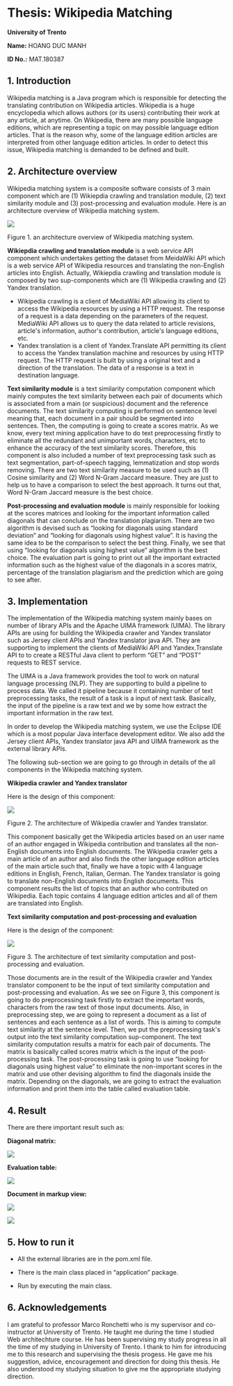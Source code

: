 # Thesis: Wikipedia Matching

**University of Trento**

**Name:** HOANG DUC MANH

**ID No.:** MAT.180387

## 1. Introduction

Wikipedia matching is a Java program which is responsible for detecting the translating contribution on Wikipedia articles. Wikipedia is a huge encyclopedia which allows authors (or its users) contributing their work at any article, at anytime. On Wikipedia, there are many possible language editions, which are representing a topic on may possible language edition articles. That is the reason why, some of the language edition articles are interpreted from other language edition articles. In order to detect this issue, Wikipedia matching is demanded  to be defined and built.

## 2. Architecture overview

Wikipedia matching system is a composite software consists of 3 main component which are (1) Wikiepdia crawling and translation module, (2) text similarity module and (3) post-processing and evaluation module. Here is an architecture overview of Wikipedia matching system.

![](pictures/1.png?raw=true)

Figure 1.  an architecture overview of Wikipedia matching system.

**Wikiepdia crawling and translation module** is a web service API component which undertakes getting the dataset from MeidaWiki API which is a web service API of Wikipedia resources and translating the non-English articles into English. Actually,  Wikiepdia crawling and translation module is composed by two sup-components which are (1) Wikipedia crawling and (2) Yandex translation.

* Wikipedia crawling is a client of MediaWiki API allowing its client to access the Wikipedia resources by using a HTTP request. The response of a request is a data depending on the parameters of the request. MediaWiki API allows us to query the data related to article revisions, article's information, author's contribution, article's language editions, etc.
* Yandex translation is a client of Yandex.Translate API permitting its client to access the Yandex translation machine and resources by using HTTP request. The HTTP request is built by using a original text and a direction of the translation. The data of a response is a text in destination language.

**Text similarity module** is a text similarity computation component which mainly computes the text similarity between each pair of documents which is associated from a main (or suspicious) document and the reference documents. The text similarity computing is performed on sentence level meaning that, each document in a pair should be segmented into sentences. Then, the computing is going to create a scores matrix. As we know, every text mining application have to do text preprocessing firstly to eliminate all the redundant and unimportant words, characters, etc to enhance the accuracy of the text similarity scores. Therefore, this component is also included a number of text preprocessing task such as text segmentation, part-of-speech tagging, lemmatization and stop words removing. There are two text similarity measure to be used such as (1) Cosine similarity and (2) Word N-Gram Jaccard measure. They are just to help us to have a comparison to select the best approach. It turns out that, Word N-Gram Jaccard measure is the best choice.

**Post-processing and evaluation module** is mainly responsible for looking at the scores matrices and looking for the important information called diagonals that can conclude on the translation plagiarism. There are two algorithm is devised such as “looking for diagonals using standard deviation” and “looking for diagonals using highest value”. It is having the same idea to be the comparison to select the best thing. Finally, we see that using “looking for diagonals using highest value” algorithm is the best choice. The evaluation part is going to print out all the important extracted information such as the highest value of the diagonals in a scores matrix, percentage of the translation plagiarism and the prediction which are going to see after.

## 3. Implementation

The implementation of the Wikipedia matching system mainly bases on number of library APIs and  the Apache UIMA framework (UIMA).
The library APIs are using for building the Wikipedia crawler and Yandex translator such as Jersey client APIs and Yandex translator java API. They are supporting to implement the clients of MediaWiki API and Yandex.Translate API to to create a RESTful Java client to perform “GET” and “POST” requests to REST service.

The UIMA is a Java framework provides the tool to work on natural language processing (NLP). They are supporting to build a pipeline to process data. We called it pipeline because it containing number of text preprocessing tasks, the result of a task is a input of next task. Basically, the input of the pipeline is a raw text and we by some how extract the important information in the raw text.

In order to develop the Wikipedia matching system, we use the Eclipse IDE which is a most popular Java interface development editor. We also add the Jersey client APIs, Yandex translator java API and UIMA framework as the external library APIs.

The following sub-section we are going to go through in details of the all components in the Wikipedia matching system.

**Wikipedia crawler and Yandex translator**

Here is the design of this component:

![](pictures/2.png?raw=true)

Figure 2. The architecture of Wikipedia crawler and Yandex translator.

This component basically get the Wikipedia articles based on an user name of an author engaged in Wikipedia contribution and translates all the non-English documents into English documents. The Wikipedia crawler gets a main article of an author and also finds the other language edition articles of the main article such that, finally we have a topic with 4 language editions in English, French, Italian, German. The Yandex translator is going to translate non-English documents into English documents. This component results the list of topics that an author who contributed on Wikipedia. Each topic contains 4 language edition articles and all of them are translated into English.

**Text similarity computation and post-processing and evaluation**

Here is the design of the component:

![](pictures/3.png?raw=true)

Figure 3. The architecture of text similarity computation and post-processing and evaluation.

Those documents are in the result of the Wikipedia crawler and Yandex translator component to be the input of text similarity computation and post-processing and evaluation. As we see on Figure 3, this component is going to do preprocessing task firstly to extract the important words, characters from the raw text of those input documents. Also, in preprocessing step, we are going to represent a document as a list of sentences and each sentence as a list of words. This is aiming to compute text similarity at the sentence level. Then, we put the preprocessing task's output into the text similarity computation sup-component. The text similarity computation results a matrix for each pair of documents. The matrix is basically called scores matrix which is the input of the post-processing task. The post-processing task is going to use “looking for diagonals using highest value” to eliminate the non-important scores in the matrix and use other devising algorithm to find the diagonals inside the matrix. Depending on the diagonals, we are going to extract the evaluation information and print them into the table called evaluation table.

## 4. Result

There are there important result such as:

**Diagonal matrix:**

![](pictures/4.png?raw=true)

**Evaluation table:**

![](pictures/5.png?raw=true)

**Document in markup view:**

![](pictures/6.png?raw=true)

![](pictures/7.png?raw=true)

## 5. How to run it

* All the external libraries are in the pom.xml file.

* There is the main class placed in “application” package.

* Run by executing the main class.

## 6. Acknowledgements

I am grateful to professor Marco Ronchetti who is my supervisor and co-instructor at University of Trento. He taught me during the time I studied Web architechture course. He has been supervising my study progress in all the time of my studying in University of Trento.  I thank to him for introducing me to this research and supervising the thesis progess. He gave me his suggestion, advice, encouragement and direction for doing this thesis. He also understood my studying situation to give me the appropriate studying direction.
